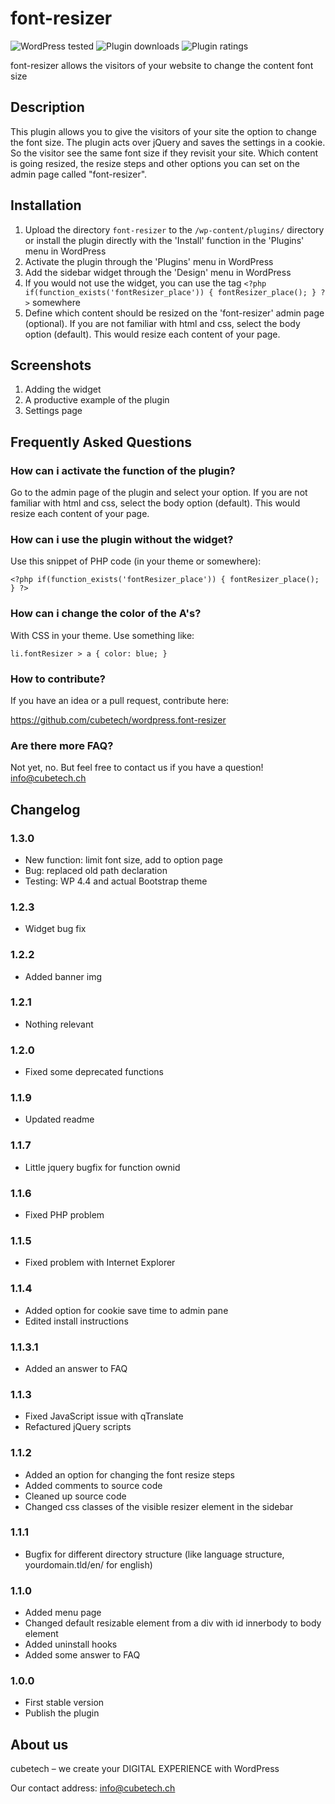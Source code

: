 # font-resizer

![WordPress tested](https://img.shields.io/wordpress/v/font-resizer.svg) ![Plugin downloads](https://img.shields.io/wordpress/plugin/dt/font-resizer.svg) ![Plugin ratings](https://img.shields.io/wordpress/plugin/r/font-resizer.svg)

font-resizer allows the visitors of your website to change the content font size

## Description

This plugin allows you to give the visitors of your site the option to change the font size.
The plugin acts over jQuery and saves the settings in a cookie. So the visitor see the same font size if they revisit your site.
Which content is going resized, the resize steps and other options you can set on the admin page called "font-resizer".

## Installation

1. Upload the directory `font-resizer` to the `/wp-content/plugins/` directory or install the plugin directly with the 'Install' function in the 'Plugins' menu in WordPress
1. Activate the plugin through the 'Plugins' menu in WordPress
1. Add the sidebar widget through the 'Design' menu in WordPress
1. If you would not use the widget, you can use the tag `<?php if(function_exists('fontResizer_place')) { fontResizer_place(); } ?>` somewhere
1. Define which content should be resized on the 'font-resizer' admin page (optional). If you are not familiar with html and css, select the body option (default). This would resize each content of your page.

## Screenshots

1. Adding the widget
2. A productive example of the plugin
3. Settings page

## Frequently Asked Questions

### How can i activate the function of the plugin?

Go to the admin page of the plugin and select your option. If you are not familiar with html and css, select the body option (default). This would resize each content of your page.

### How can i use the plugin without the widget?

Use this snippet of PHP code (in your theme or somewhere):

```<?php if(function_exists('fontResizer_place')) { fontResizer_place(); } ?>```

### How can i change the color of the A's?

With CSS in your theme.
Use something like:

```li.fontResizer > a { color: blue; }```

### How to contribute?

If you have an idea or a pull request, contribute here:

https://github.com/cubetech/wordpress.font-resizer

### Are there more FAQ?

Not yet, no. But feel free to contact us if you have a question! info@cubetech.ch

## Changelog

### 1.3.0

* New function: limit font size, add to option page
* Bug: replaced old path declaration
* Testing: WP 4.4 and actual Bootstrap theme

### 1.2.3

* Widget bug fix

### 1.2.2

* Added banner img

### 1.2.1

* Nothing relevant

### 1.2.0

* Fixed some deprecated functions

### 1.1.9

* Updated readme

### 1.1.7

* Little jquery bugfix for function ownid

### 1.1.6

* Fixed PHP problem

### 1.1.5

* Fixed problem with Internet Explorer

### 1.1.4

* Added option for cookie save time to admin pane
* Edited install instructions

### 1.1.3.1

* Added an answer to FAQ

### 1.1.3

* Fixed JavaScript issue with qTranslate
* Refactured jQuery scripts

### 1.1.2
* Added an option for changing the font resize steps
* Added comments to source code
* Cleaned up source code
* Changed css classes of the visible resizer element in the sidebar

### 1.1.1
* Bugfix for different directory structure (like language structure, yourdomain.tld/en/ for english)

### 1.1.0
* Added menu page
* Changed default resizable element from a div with id innerbody to body element
* Added uninstall hooks
* Added some answer to FAQ

### 1.0.0
* First stable version
* Publish the plugin

## About us

cubetech – we create your DIGITAL EXPERIENCE with WordPress

Our contact address: info@cubetech.ch
